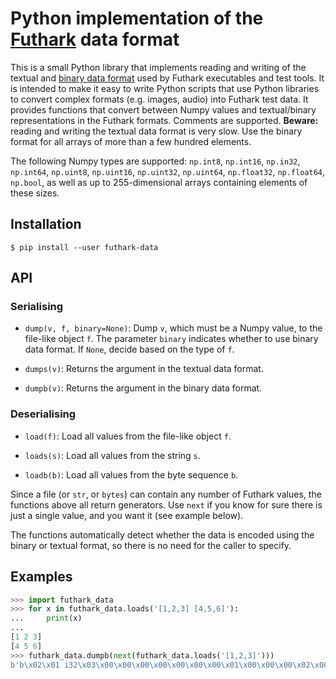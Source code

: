 # Python implementation of the [Futhark](https://github.com/diku-dk/futhark) data format

This is a small Python library that implements reading and writing of
the textual and [binary data
format](https://futhark.readthedocs.io/en/latest/binary-data-format.html)
used by Futhark executables and test tools.  It is intended to make it
easy to write Python scripts that use Python libraries to convert complex
formats (e.g. images, audio) into Futhark test data.  It provides
functions that convert between Numpy values and textual/binary
representations in the Futhark formats.  Comments are supported.
**Beware:** reading and writing the textual data format is very slow.
Use the binary format for all arrays of more than a few hundred
elements.

The following Numpy types are supported: `np.int8`, `np.int16`,
`np.in32`, `np.int64`, `np.uint8`, `np.uint16`, `np.uint32`,
`np.uint64`, `np.float32`, `np.float64`, `np.bool`, as well as up to
255-dimensional arrays containing elements of these sizes.

## Installation

```
$ pip install --user futhark-data
```

## API

### Serialising

* `dump(v, f, binary=None)`: Dump `v`, which must be a Numpy value, to
  the file-like object `f`.  The parameter `binary` indicates whether
  to use binary data format.  If ``None``, decide based on the type of
  ``f``.

* `dumps(v)`: Returns the argument in the textual data format.

* `dumpb(v)`: Returns the argument in the binary data format.

### Deserialising

* `load(f)`: Load all values from the file-like object `f`.

* `loads(s)`: Load all values from the string `s`.

* `loadb(b)`: Load all values from the byte sequence `b`.

Since a file (or `str`, or `bytes`) can contain any number of Futhark
values, the functions above all return generators.  Use `next` if you
know for sure there is just a single value, and you want it (see
example below).

The functions automatically detect whether the data is encoded using
the binary or textual format, so there is no need for the caller to
specify.

## Examples

```Python
>>> import futhark_data
>>> for x in futhark_data.loads('[1,2,3] [4,5,6]'):
...     print(x)
...
[1 2 3]
[4 5 6]
>>> futhark_data.dumpb(next(futhark_data.loads('[1,2,3]')))
b'b\x02\x01 i32\x03\x00\x00\x00\x00\x00\x00\x00\x01\x00\x00\x00\x02\x00\x00\x00\x03\x00\x00\x00'
```
